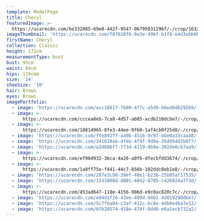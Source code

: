 ```yaml
---
template: ModelPage
title: Cheryl
featuredImage: >-
  https://ucarecdn.com/be332085-69e0-442f-9547-06795031296f/-/crop/1632x1025/0,505/-/preview/
imageThumbnail: 'https://ucarecdn.com/f87010f6-8e3e-49bf-b1f8-e4d3ebb0bd9d/'
firstName: Cheryl
collection: Classic
height: 172cm
measurementType: bust
bust: 95cm
waist: 84cm
hips: 119cmm
size: '14'
shoeSize: '10'
hair: Brown
eyes: Brown
imagePortfolio:
  - image: 'https://ucarecdn.com/acc16617-7b00-4f7c-a5d9-b0ed0d6292b9/'
  - image: >-
      https://ucarecdn.com/cccea8eb-7ca8-4d57-a605-acdb210dcbe7/-/crop/1632x2106/0,343/-/preview/
  - image: >-
      https://ucarecdn.com/18814965-8fe3-44ee-9f60-1af4cb0f25d8/-/crop/874x710/0,0/-/preview/
  - image: 'https://ucarecdn.com/ffe892f7-aa9b-4516-9c97-bbe0a33caa48/'
  - image: 'https://ucarecdn.com/341628ab-4fde-4f4f-9d9a-3bdd94d2b8f7/'
  - image: 'https://ucarecdn.com/a2d686f7-773d-4119-8b9a-302de6cb7aa9/'
  - image: >-
      https://ucarecdn.com/ef90d932-36ca-4a26-a0f6-dfecbfdd3674/-/crop/1632x2184/0,265/-/preview/
  - image: >-
      https://ucarecdn.com/1a9ff75e-f441-44c7-856b-102ddc8eb1e8/-/crop/1632x2082/0,367/-/preview/
  - image: 'https://ucarecdn.com/287e3c98-39ef-48e1-b23b-25b05af17535/'
  - image: 'https://ucarecdn.com/1533808d-d001-4842-8705-c426924a7f3d/'
  - image: >-
      https://ucarecdn.com/453ad647-118e-4156-986d-e9c0ac820c7c/-/crop/1632x2094/0,355/-/preview/
  - image: 'https://ucarecdn.com/e04d1f26-43ee-499d-94b1-4d019290dbe7/'
  - image: 'https://ucarecdn.com/5c7fba04-c2af-412c-bc8e-4db8e46a7e12/'
  - image: 'https://ucarecdn.com/6fb28574-d18e-474f-8dd6-e6a1ecb732a2/'
---
```


